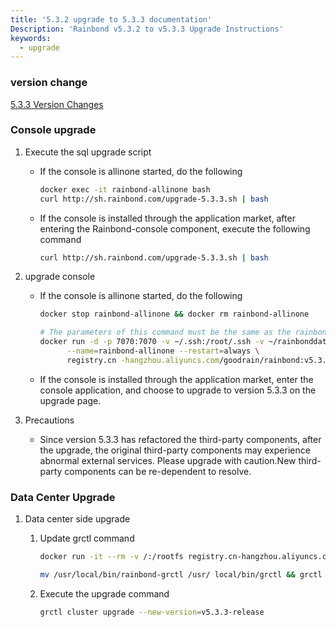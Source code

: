 ```yaml
---
title: '5.3.2 upgrade to 5.3.3 documentation'
Description: 'Rainbond v5.3.2 to v5.3.3 Upgrade Instructions'
keywords:
  - upgrade
---
```


### version change

[5.3.3 Version Changes](/community/change/5.3.3)

### Console upgrade

1. Execute the sql upgrade script

   - If the console is allinone started, do the following

     ```bash
     docker exec -it rainbond-allinone bash
     curl http://sh.rainbond.com/upgrade-5.3.3.sh | bash
     ```

   - If the console is installed through the application market, after entering the Rainbond-console component, execute the following command

     ```bash
     curl http://sh.rainbond.com/upgrade-5.3.3.sh | bash
     ```

2. upgrade console

   - If the console is allinone started, do the following

     ```bash
     docker stop rainbond-allinone && docker rm rainbond-allinone

     # The parameters of this command must be the same as the rainbond-allinone container you started earlier.
     docker run -d -p 7070:7070 -v ~/.ssh:/root/.ssh -v ~/rainbonddata:/app/data \
           --name=rainbond-allinone --restart=always \
           registry.cn -hangzhou.aliyuncs.com/goodrain/rainbond:v5.3.3-release-allinone
     ```

   - If the console is installed through the application market, enter the console application, and choose to upgrade to version 5.3.3 on the upgrade page.

3. Precautions

   - Since version 5.3.3 has refactored the third-party components, after the upgrade, the original third-party components may experience abnormal external services. Please upgrade with caution.New third-party components can be re-dependent to resolve.

### Data Center Upgrade

1. Data center side upgrade

   1. Update grctl command

      ```bash
      docker run -it --rm -v /:/rootfs registry.cn-hangzhou.aliyuncs.com/goodrain/rbd-grctl:v5.3.3-release copy

      mv /usr/local/bin/rainbond-grctl /usr/ local/bin/grctl && grctl install
      ```

   2. Execute the upgrade command

      ```bash
      grctl cluster upgrade --new-version=v5.3.3-release
      ```